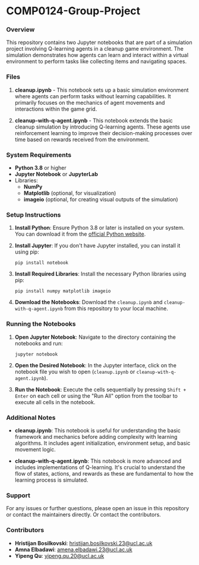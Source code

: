 # COMP0124-Group-Project

### Overview
This repository contains two Jupyter notebooks that are part of a simulation project involving Q-learning agents in a cleanup game environment. The simulation demonstrates how agents can learn and interact within a virtual environment to perform tasks like collecting items and navigating spaces.

### Files
1. **cleanup.ipynb** - This notebook sets up a basic simulation environment where agents can perform tasks without learning capabilities. It primarily focuses on the mechanics of agent movements and interactions within the game grid.

2. **cleanup-with-q-agent.ipynb** - This notebook extends the basic cleanup simulation by introducing Q-learning agents. These agents use reinforcement learning to improve their decision-making processes over time based on rewards received from the environment.

### System Requirements
- **Python 3.8** or higher
- **Jupyter Notebook** or **JupyterLab**
- Libraries:
  - **NumPy**
  - **Matplotlib** (optional, for visualization)
  - **imageio** (optional, for creating visual outputs of the simulation)

### Setup Instructions
1. **Install Python**: Ensure Python 3.8 or later is installed on your system. You can download it from the [official Python website](https://www.python.org/downloads/).

2. **Install Jupyter**: If you don't have Jupyter installed, you can install it using pip:
   ```
   pip install notebook
   ```

3. **Install Required Libraries**: Install the necessary Python libraries using pip:
   ```
   pip install numpy matplotlib imageio
   ```

4. **Download the Notebooks**: Download the `cleanup.ipynb` and `cleanup-with-q-agent.ipynb` from this repository to your local machine.

### Running the Notebooks
1. **Open Jupyter Notebook**: Navigate to the directory containing the notebooks and run:
   ```
   jupyter notebook
   ```

2. **Open the Desired Notebook**: In the Jupyter interface, click on the notebook file you wish to open (`cleanup.ipynb` or `cleanup-with-q-agent.ipynb`).

3. **Run the Notebook**: Execute the cells sequentially by pressing `Shift + Enter` on each cell or using the "Run All" option from the toolbar to execute all cells in the notebook.

### Additional Notes
- **cleanup.ipynb**: This notebook is useful for understanding the basic framework and mechanics before adding complexity with learning algorithms. It includes agent initialization, environment setup, and basic movement logic.

- **cleanup-with-q-agent.ipynb**: This notebook is more advanced and includes implementations of Q-learning. It's crucial to understand the flow of states, actions, and rewards as these are fundamental to how the learning process is simulated.

### Support
For any issues or further questions, please open an issue in this repository or contact the maintainers directly. Or contact the contributors.

### Contributors
- **Hristijan Bosilkovski**: [hristijan.bosilkovski.23@ucl.ac.uk](mailto:hristijan.bosilkovski.23@ucl.ac.uk)
- **Amna Elbadawi**: [amena.elbadawi.23@ucl.ac.uk](mailto:amena.elbadawi.23@ucl.ac.uk)
- **Yipeng Qu**: [yipeng.qu.20@ucl.ac.uk](mailto:yipeng.qu.20@ucl.ac.uk)
